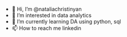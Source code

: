 - 👋 Hi, I’m @nataliachristinyan
- 👀 I’m interested in data analytics
- 🌱 I’m currently learning DA using python, sql
- 📫 How to reach me linkedin

<!---
nataliachristinyan/nataliachristinyan is a ✨ special ✨ repository because its `README.md` (this file) appears on your GitHub profile.
You can click the Preview link to take a look at your changes.
--->
